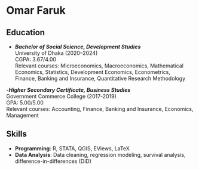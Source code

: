 # Omar Faruk

## Education
- ***Bachelor of Social Science, Development Studies***  
  University of Dhaka (2020–2024)  
  CGPA: 3.67/4.00  
  Relevant courses:  Microeconomics, Macroeconomics, Mathematical Economics, Statistics, Development Economics, Econometrics,  
  Finance, Banking and Insurance, Quantitative Research Methodology

-***Higher Secondary Certificate, Business Studies***  
Government Commerce College (2017-2019)  
GPA: 5.00/5.00  
Relevant courses: Accounting, Finance, Banking and Insurance, Economics, Management

  

## Skills
- **Programming**: R, STATA, QGIS, EViews, LaTeX  
- **Data Analysis**: Data cleaning, regression modeling, survival analysis, difference-in-differences (DiD) 
